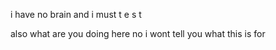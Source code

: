 i have no brain and i must t e s t

also what are you doing here no i wont tell you what this is for
